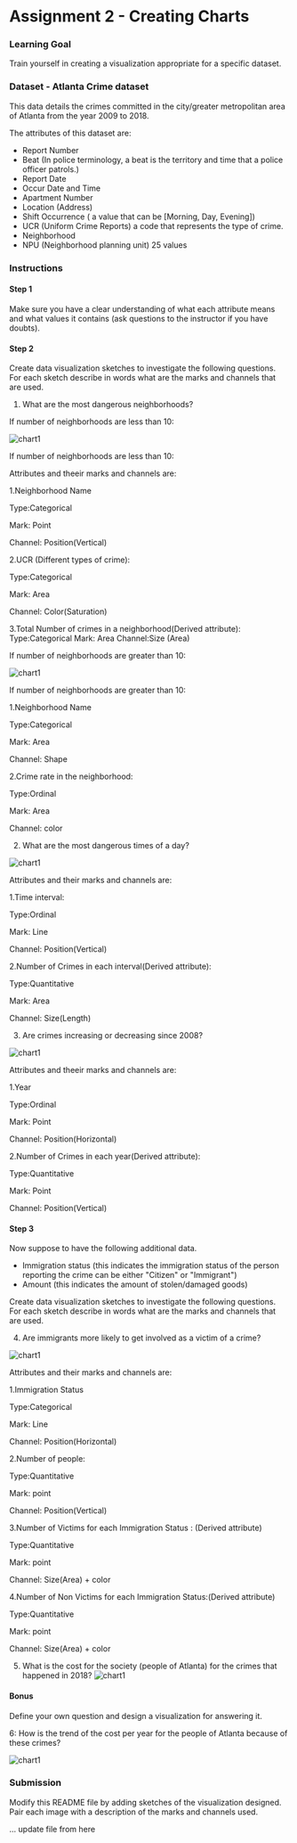 # Assignment 2 - Creating Charts

### Learning Goal
Train yourself in creating a visualization appropriate for a specific dataset.

### Dataset - Atlanta Crime dataset

This data details the crimes committed in the city/greater metropolitan area of Atlanta from the year 2009 to 2018.

The attributes of this dataset are: 

- Report Number
- Beat (In police terminology, a beat is the territory and time that a police officer patrols.)
- Report Date
- Occur Date and Time
- Apartment Number
- Location (Address)
- Shift Occurrence ( a value that can be [Morning, Day, Evening])
- UCR (Uniform Crime Reports) a code that represents the type of crime.
- Neighborhood
- NPU (Neighborhood planning unit) 25 values



### Instructions

#### Step 1

Make sure you have a clear understanding of what each attribute means and what values it contains (ask questions to the instructor if you have doubts).

#### Step 2

Create data visualization sketches to investigate the following questions. For each sketch describe in words what are the marks and channels that are used.

1. What are the most dangerous neighborhoods?



If number of neighborhoods are less than 10:




![chart1](/Q1a.png)


If number of neighborhoods are less than 10:

Attributes and theeir marks and channels are:

1.Neighborhood Name

  Type:Categorical
  
  Mark: Point
  
  Channel: Position(Vertical)
  

2.UCR (Different types of crime):

  Type:Categorical
  
  Mark: Area
  
   Channel: Color(Saturation)
   

3.Total Number of crimes in a neighborhood(Derived attribute):
  Type:Categorical
  Mark: Area
  Channel:Size (Area)



  If number of neighborhoods are greater than 10:


  
![chart1](/Q1b.png)


If number of neighborhoods are greater than 10:

1.Neighborhood Name

  Type:Categorical
  
  Mark: Area
  
  Channel: Shape


2.Crime rate in the neighborhood:

  Type:Ordinal
  
  Mark: Area
  
  Channel: color



2. What are the most dangerous times of a day?




![chart1](/Q2.png)

Attributes and their marks and channels are:

1.Time interval:
  
  Type:Ordinal

  Mark: Line

  Channel: Position(Vertical)

2.Number of Crimes in each interval(Derived attribute):

  Type:Quantitative

  Mark: Area

  Channel: Size(Length)


3. Are crimes increasing or decreasing since 2008?


![chart1](/Q3.png)

Attributes and theeir marks and channels are:

1.Year

  Type:Ordinal

  Mark: Point

  Channel: Position(Horizontal)

2.Number of Crimes in each year(Derived attribute):

  Type:Quantitative

  Mark: Point

  Channel: Position(Vertical)





#### Step 3

Now suppose to have the following additional data.

- Immigration status (this indicates the immigration status of the person reporting the crime can be either "Citizen" or "Immigrant")
- Amount (this indicates the amount of stolen/damaged goods)


Create data visualization sketches to investigate the following questions. For each sketch describe in words what are the marks and channels that are used.

4. Are immigrants more likely to get involved as a victim of a crime?


![chart1](/Q4.png)





Attributes and their marks and channels are:

1.Immigration Status

  Type:Categorical
  
  Mark: Line

  Channel: Position(Horizontal)


2.Number of people:

  Type:Quantitative

  Mark: point

  Channel: Position(Vertical)



3.Number of Victims for each Immigration Status : (Derived attribute)

  Type:Quantitative

  Mark: point

  Channel: Size(Area) + color 




4.Number of Non Victims for each Immigration Status:(Derived attribute)

  Type:Quantitative

  Mark: point

  Channel: Size(Area) + color 
  
  

5. What is the cost for the society (people of Atlanta) for the crimes that happened in 2018?
![chart1](/Q5.png)

#### Bonus

Define your own question and design a visualization for answering it.

6: How is the trend of the cost per year for the people of Atlanta because of these crimes?

![chart1](/Q6a.png)


### Submission

Modify this README file by adding sketches of the visualization designed. Pair each image with a description of the marks and channels used.

... update file from here
